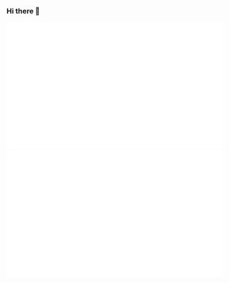 ### Hi there 👋

![Overview](https://github.com/jlfsjunior/github-stats/blob/master/generated/overview.svg)
![Languages](https://github.com/jlfsjunior/github-stats/blob/master/generated/languages.svg)


<!--
**jlfsjunior/jlfsjunior** is a ✨ _special_ ✨ repository because its `README.md` (this file) appears on your GitHub profile.

Here are some ideas to get you started:

- 🔭 I’m currently working on ...
- 🌱 I’m currently learning ...
- 👯 I’m looking to collaborate on ...
- 🤔 I’m looking for help with ...
- 💬 Ask me about ...
- 📫 How to reach me: ...
- 😄 Pronouns: ...
- ⚡ Fun fact: ...
-->
